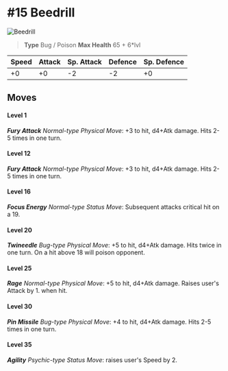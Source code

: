 # #15 Beedrill


![Beedrill](https://img.pokemondb.net/sprites/home/normal/1x/beedrill.png)

> **Type** Bug / Poison
> **Max Health** 65 + 6\*lvl

| Speed | Attack | Sp. Attack | Defence | Sp. Defence |
| ----- | ------ | ---------- | ------- | ----------- |
| +0 | +0 | -2 | -2 | +0 |

## Moves
#### Level 1

***Fury Attack** Normal-type Physical Move*: +3 to hit, d4+Atk damage. Hits 2-5 times in one turn.
#### Level 12

***Fury Attack** Normal-type Physical Move*: +3 to hit, d4+Atk damage. Hits 2-5 times in one turn.
#### Level 16

***Focus Energy** Normal-type Status Move*: Subsequent attacks critical hit on a 19.
#### Level 20

***Twineedle** Bug-type Physical Move*: +5 to hit, d4+Atk damage. Hits twice in one turn. On a hit above 18 will poison opponent.
#### Level 25

***Rage** Normal-type Physical Move*: +5 to hit, d4+Atk damage. Raises user's Attack by 1. when hit.
#### Level 30

***Pin Missile** Bug-type Physical Move*: +4 to hit, d4+Atk damage. Hits 2-5 times in one turn.
#### Level 35

***Agility** Psychic-type Status Move*: raises user's Speed by 2.

